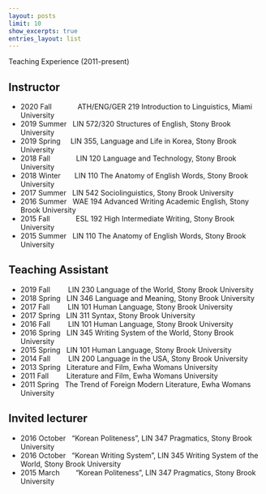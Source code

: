 ```yaml
---
layout: posts
limit: 10
show_excerpts: true
entries_layout: list
---
```

Teaching Experience (2011-present)


## Instructor  
* 2020 Fall &nbsp;&nbsp;&nbsp;&nbsp;&nbsp;&nbsp;&nbsp;&nbsp;&nbsp;&nbsp;&nbsp;&nbsp;ATH/ENG/GER 219 Introduction to Linguistics, Miami University
* 2019 Summer &nbsp;&nbsp;LIN 572/320 Structures of English, Stony Brook University
* 2019 Spring &nbsp;&nbsp;&nbsp;&nbsp;LIN 355, Language and Life in Korea, Stony Brook University
* 2018 Fall &nbsp;&nbsp;&nbsp;&nbsp;&nbsp;&nbsp;&nbsp;&nbsp;&nbsp;&nbsp;&nbsp;&nbsp;LIN 120 Language and Technology, Stony Brook University
* 2018 Winter &nbsp;&nbsp;&nbsp;&nbsp;&nbsp;&nbsp;LIN 110 The Anatomy of English Words, Stony Brook University
* 2017 Summer &nbsp;&nbsp;LIN 542 Sociolinguistics, Stony Brook University
* 2016 Summer &nbsp;&nbsp;WAE 194 Advanced Writing Academic English, Stony Brook University
* 2015 Fall &nbsp;&nbsp;&nbsp;&nbsp;&nbsp;&nbsp;&nbsp;&nbsp;&nbsp;&nbsp;&nbsp;&nbsp;ESL 192 High Intermediate Writing, Stony Brook University
* 2015 Summer &nbsp;&nbsp;LIN 110 The Anatomy of English Words, Stony Brook University


## Teaching Assistant

* 2019 Fall &nbsp;&nbsp;&nbsp;&nbsp;&nbsp;&nbsp;&nbsp;&nbsp;LIN 230 Language of the World, Stony Brook University
* 2018 Spring &nbsp;&nbsp;LIN 346 Language and Meaning, Stony Brook University
* 2017 Fall &nbsp;&nbsp;&nbsp;&nbsp;&nbsp;&nbsp;&nbsp;&nbsp;LIN 101 Human Language, Stony Brook University
* 2017 Spring &nbsp;&nbsp;LIN 311 Syntax, Stony Brook University
* 2016 Fall &nbsp;&nbsp;&nbsp;&nbsp;&nbsp;&nbsp;&nbsp;&nbsp;LIN 101 Human Language, Stony Brook University
* 2016 Spring &nbsp;&nbsp;LIN 345 Writing System of the World, Stony Brook University
* 2015 Spring &nbsp;&nbsp;LIN 101 Human Language, Stony Brook University
* 2014 Fall &nbsp;&nbsp;&nbsp;&nbsp;&nbsp;&nbsp;&nbsp;&nbsp;LIN 200 Language in the USA, Stony Brook University
* 2013 Spring &nbsp;&nbsp;Literature and Film, Ewha Womans University
* 2011 Fall &nbsp;&nbsp;&nbsp;&nbsp;&nbsp;&nbsp;&nbsp;&nbsp;Literature and Film, Ewha Womans University
* 2011 Spring &nbsp;&nbsp;The Trend of Foreign Modern Literature, Ewha Womans University


## Invited lecturer
* 2016 October &nbsp;&nbsp;“Korean Politeness”, LIN 347 Pragmatics, Stony Brook University
* 2016 October &nbsp;&nbsp;“Korean Writing System”, LIN 345 Writing System of the World, Stony Brook University
* 2015 March &nbsp;&nbsp;&nbsp;&nbsp;&nbsp;&nbsp; “Korean Politeness”, LIN 347 Pragmatics, Stony Brook University

